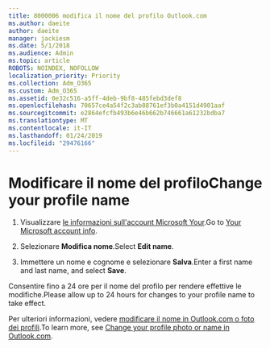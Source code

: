 ```yaml
---
title: 8000006 modifica il nome del profilo Outlook.com
ms.author: daeite
author: daeite
manager: jackiesm
ms.date: 5/1/2018
ms.audience: Admin
ms.topic: article
ROBOTS: NOINDEX, NOFOLLOW
localization_priority: Priority
ms.collection: Adm_O365
ms.custom: Adm_O365
ms.assetid: 0e32c516-a5ff-4deb-9bf8-485febd3def8
ms.openlocfilehash: 70657ce4a54f2c3ab88761ef3b0a4151d4901aaf
ms.sourcegitcommit: e2864efcfb493b6e46b662b746661a61232bdba7
ms.translationtype: MT
ms.contentlocale: it-IT
ms.lasthandoff: 01/24/2019
ms.locfileid: "29476166"
---
```

# <a name="change-your-profile-name"></a><span data-ttu-id="37e3f-102">Modificare il nome del profilo</span><span class="sxs-lookup"><span data-stu-id="37e3f-102">Change your profile name</span></span>

1. <span data-ttu-id="37e3f-103">Visualizzare [le informazioni sull'account Microsoft Your](https://go.microsoft.com/fwlink/p/?linkid=860841).</span><span class="sxs-lookup"><span data-stu-id="37e3f-103">Go to [Your Microsoft account info](https://go.microsoft.com/fwlink/p/?linkid=860841).</span></span>
    
2. <span data-ttu-id="37e3f-104">Selezionare **Modifica nome**.</span><span class="sxs-lookup"><span data-stu-id="37e3f-104">Select **Edit name**.</span></span> 
    
3. <span data-ttu-id="37e3f-105">Immettere un nome e cognome e selezionare **Salva**.</span><span class="sxs-lookup"><span data-stu-id="37e3f-105">Enter a first name and last name, and select **Save**.</span></span> 
    
<span data-ttu-id="37e3f-106">Consentire fino a 24 ore per il nome del profilo per rendere effettive le modifiche.</span><span class="sxs-lookup"><span data-stu-id="37e3f-106">Please allow up to 24 hours for changes to your profile name to take effect.</span></span>
  
<span data-ttu-id="37e3f-107">Per ulteriori informazioni, vedere [modificare il nome in Outlook.com o foto dei profili](https://go.microsoft.com/fwlink/?linkid=873110).</span><span class="sxs-lookup"><span data-stu-id="37e3f-107">To learn more, see [Change your profile photo or name in Outlook.com](https://go.microsoft.com/fwlink/?linkid=873110).</span></span>
  

